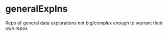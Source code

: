 # generalExplns
Repo of general data explorations not big/complex enough to warrant their own repos
